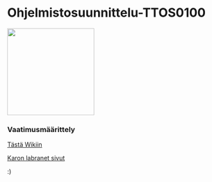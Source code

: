 # Ohjelmistosuunnittelu-TTOS0100




<img src="http://blogit.jamk.fi/wp-content/themes/jamk/img/jamk-light.png" width="200"/>


### Vaatimusmäärittely

[Tästä Wikiin](https://github.com/olli-k9326/ohjelmistosuunnittelu-TTOS0100/wiki)

[Karon labranet sivut](http://student.labranet.jamk.fi/~sahka/)

:)

